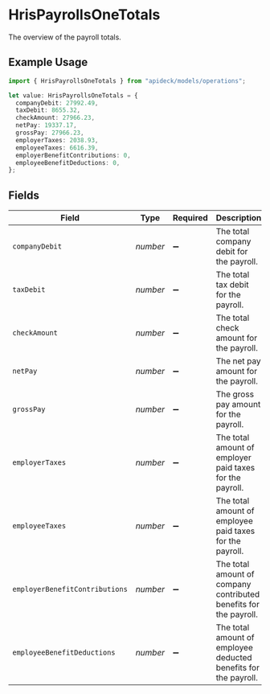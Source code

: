 # HrisPayrollsOneTotals

The overview of the payroll totals.

## Example Usage

```typescript
import { HrisPayrollsOneTotals } from "apideck/models/operations";

let value: HrisPayrollsOneTotals = {
  companyDebit: 27992.49,
  taxDebit: 8655.32,
  checkAmount: 27966.23,
  netPay: 19337.17,
  grossPay: 27966.23,
  employerTaxes: 2038.93,
  employeeTaxes: 6616.39,
  employerBenefitContributions: 0,
  employeeBenefitDeductions: 0,
};
```

## Fields

| Field                                                             | Type                                                              | Required                                                          | Description                                                       | Example                                                           |
| ----------------------------------------------------------------- | ----------------------------------------------------------------- | ----------------------------------------------------------------- | ----------------------------------------------------------------- | ----------------------------------------------------------------- |
| `companyDebit`                                                    | *number*                                                          | :heavy_minus_sign:                                                | The total company debit for the payroll.                          | 27992.49                                                          |
| `taxDebit`                                                        | *number*                                                          | :heavy_minus_sign:                                                | The total tax debit for the payroll.                              | 8655.32                                                           |
| `checkAmount`                                                     | *number*                                                          | :heavy_minus_sign:                                                | The total check amount for the payroll.                           | 27966.23                                                          |
| `netPay`                                                          | *number*                                                          | :heavy_minus_sign:                                                | The net pay amount for the payroll.                               | 19337.17                                                          |
| `grossPay`                                                        | *number*                                                          | :heavy_minus_sign:                                                | The gross pay amount for the payroll.                             | 27966.23                                                          |
| `employerTaxes`                                                   | *number*                                                          | :heavy_minus_sign:                                                | The total amount of employer paid taxes for the payroll.          | 2038.93                                                           |
| `employeeTaxes`                                                   | *number*                                                          | :heavy_minus_sign:                                                | The total amount of employee paid taxes for the payroll.          | 6616.39                                                           |
| `employerBenefitContributions`                                    | *number*                                                          | :heavy_minus_sign:                                                | The total amount of company contributed benefits for the payroll. | 0                                                                 |
| `employeeBenefitDeductions`                                       | *number*                                                          | :heavy_minus_sign:                                                | The total amount of employee deducted benefits for the payroll.   | 0                                                                 |